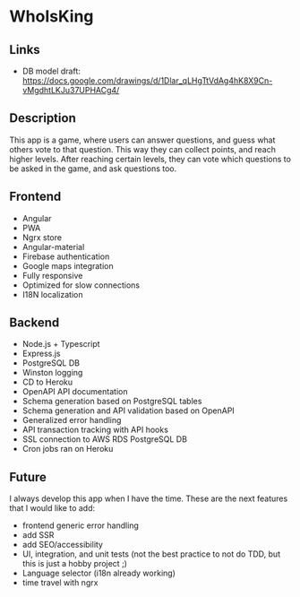 # WhoIsKing
## Links
- DB model draft: https://docs.google.com/drawings/d/1Dlar_qLHgTtVdAg4hK8X9Cn-vMgdhtLKJu37UPHACg4/

## Description
This app is a game, where users can answer questions, and guess what others vote to that question. This way they can collect points, and reach higher levels. After reaching certain levels, they can vote which questions to be asked in the game, and ask questions too.

## Frontend
- Angular
- PWA
- Ngrx store
- Angular-material
- Firebase authentication
- Google maps integration
- Fully responsive
- Optimized for slow connections
- I18N localization

## Backend
- Node.js + Typescript
- Express.js
- PostgreSQL DB 
- Winston logging
- CD to Heroku
- OpenAPI API documentation
- Schema generation based on PostgreSQL tables
- Schema generation and API validation based on OpenAPI
- Generalized error handling
- API transaction tracking with API hooks
- SSL connection to AWS RDS PostgreSQL DB
- Cron jobs ran on Heroku

## Future
I always develop this app when I have the time. These are the next features that I would like to add:

- frontend generic error handling
- add SSR
- add SEO/accessibility
- UI, integration, and unit tests (not the best practice to not do TDD, but this is just a hobby project ;)
- Language selector (i18n already working)
- time travel with ngrx
